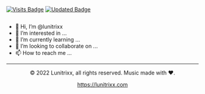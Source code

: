 <!---
lunitrixx/lunitrixx is a special repository because its README.md (this file) appears on your GitHub profile.
You can click the Preview link to take a look at your changes.
--->

<p style="float: left">
  <a href="https://lunitrixx.com"><img src="https://badges.pufler.dev/visits/lunitrixx/lunitrixx" alt="Visits Badge"></a>
  <a href="https://lunitrixx.com"><img src="https://badges.pufler.dev/updated/lunitrixx/lunitrixx" alt="Updated Badge"></a>
</p>

<div style="clear: both">
  <img src="https://static.beastycoding.net/lunitrixx/images/banner/github-profile-header.png" width="" height="" alt="">

  <ul>
    <li>👋 Hi, I’m @lunitrixx</li>
    <li>👀 I’m interested in ...</li>
    <li>🌱 I’m currently learning ...</li>
    <li>💞️ I’m looking to collaborate on ...</li>
    <li>📫 How to reach me ...</li>
  </ul>
</div>



<hr />

<p align="center">
  © 2022 Lunitrixx, all rights reserved. Music made with ❤.
</p>

<p align="center">
  <a href="https://lunitrixx.com" target="_blank">https://lunitrixx.com</a>
</p>
